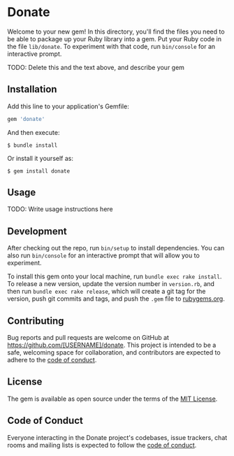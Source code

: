 # Donate

Welcome to your new gem! In this directory, you'll find the files you need to be able to package up your Ruby library into a gem. Put your Ruby code in the file `lib/donate`. To experiment with that code, run `bin/console` for an interactive prompt.

TODO: Delete this and the text above, and describe your gem

## Installation

Add this line to your application's Gemfile:

```ruby
gem 'donate'
```

And then execute:

    $ bundle install

Or install it yourself as:

    $ gem install donate

## Usage

TODO: Write usage instructions here

## Development

After checking out the repo, run `bin/setup` to install dependencies. You can also run `bin/console` for an interactive prompt that will allow you to experiment.

To install this gem onto your local machine, run `bundle exec rake install`. To release a new version, update the version number in `version.rb`, and then run `bundle exec rake release`, which will create a git tag for the version, push git commits and tags, and push the `.gem` file to [rubygems.org](https://rubygems.org).

## Contributing

Bug reports and pull requests are welcome on GitHub at https://github.com/[USERNAME]/donate. This project is intended to be a safe, welcoming space for collaboration, and contributors are expected to adhere to the [code of conduct](https://github.com/[USERNAME]/donate/blob/master/CODE_OF_CONDUCT.md).


## License

The gem is available as open source under the terms of the [MIT License](https://opensource.org/licenses/MIT).

## Code of Conduct

Everyone interacting in the Donate project's codebases, issue trackers, chat rooms and mailing lists is expected to follow the [code of conduct](https://github.com/[USERNAME]/donate/blob/master/CODE_OF_CONDUCT.md).
